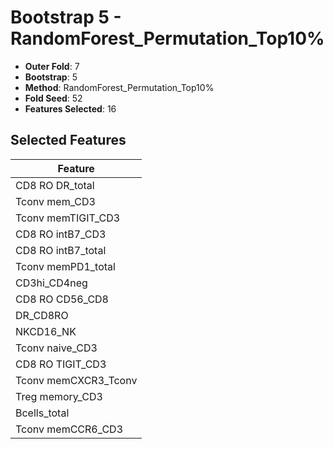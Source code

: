 # Bootstrap 5 - RandomForest_Permutation_Top10%

- **Outer Fold**: 7
- **Bootstrap**: 5
- **Method**: RandomForest_Permutation_Top10%
- **Fold Seed**: 52
- **Features Selected**: 16

## Selected Features

| Feature |
|---------|
| CD8 RO DR_total |
| Tconv mem_CD3 |
| Tconv memTIGIT_CD3 |
| CD8 RO intB7_CD3 |
| CD8 RO intB7_total |
| Tconv memPD1_total |
| CD3hi_CD4neg |
| CD8 RO CD56_CD8 |
| DR_CD8RO |
| NKCD16_NK |
| Tconv naive_CD3 |
| CD8 RO TIGIT_CD3 |
| Tconv memCXCR3_Tconv |
| Treg memory_CD3 |
| Bcells_total |
| Tconv memCCR6_CD3 |
